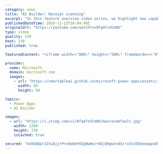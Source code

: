 ```yaml
---
category: news
title: "AI Builder: Receipt scanning"
excerpt: "In this feature overview video series, we highlight new capabilities included in the latest update to AI Builder.  Receipt scanning is a new AI Builder feature that processes receipts to identify and extract information. The AI model identifies receipt data, merchant information, total price, and taxes"
publishedDateTime: 2020-11-12T16:04:40Z
originalUrl: "https://youtube.com/watch?v=Ofq47xVCm0U"
type: video
quality: 139
heat: 139
published: true

featuredContent: "<iframe width=\"800\" height=\"500\" frameborder=\"0\" src=\"https://www.youtube.com/embed/Ofq47xVCm0U\" allow=\"accelerometer; autoplay; encrypted-media; gyroscope; picture-in-picture\" allowfullscreen></iframe>"

provider:
  name: Microsoft
  domain: microsoft.com
  images:
    - url: "https://smartableai.github.io/microsoft-power-apps/assets/images/organizations/microsoft.com-50x50.jpg"
      width: 50
      height: 50

topics:
  - Power Apps
  - AI Builder

images:
  - url: "https://i.ytimg.com/vi/Ofq47xVCm0U/maxresdefault.jpg"
    width: 1280
    height: 720
    isCached: true

secured: "k456AQpt32ViAjj+PrnOeOeFH2gNwWo/+dGj8HpwS+A5/riVcCE0GeowppvEG+YsYnUfcAHOF2DZYgqOYeAzRcXU3bnJ/HIvMUk8Pe/c62rmaeohDDEBcxUh8iNr5yheA86pJ89A2wobqxtv7dJ9ovwyoZgGsmOPYTyCqcDORBvPFu8/OQgGm/axQuFTi7bm1uHGo6A8MR3VdadLr1pfuscAtk4cGqhnkXqyvn2NXtti8EQPbuxqSv5C/fDNr2ghzGAyomFpSz24rRrRThK5Mi3k8Vj5KxMB5HIWiDq74ZsQnz/+yj8xn7VxcARZVrELSPyI/fOJlcThbjkdnnLiGxdQ6DhMS5JDgK0vwT/9o7EjCOdR4sCr1SAqqgaau8Ztvb7gS5u7bP6EQGmoGOPP+fLT9nAxrQpNWw/I/2KTcXE304DTHEDHX42IRud4+Osc;QwID9mF0xceVYC1pox1n0A=="
---
```


